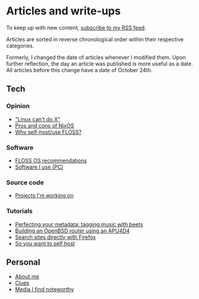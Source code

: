 # Articles and write-ups

To keep up with new content, [subscribe to my RSS feed](/rss.xml).

Articles are sorted in reverse chronological order within their
respective categories.

Formerly, I changed the date of articles whenever I modified them. Upon
further reflection, the day an article was published is more useful as a
date. All articles before this change have a date of October 24th.

## Tech

### Opinion

- ["Linux can't do X"](/articles/opinion/linux-cant-do-x.html "2020-11-11")
- [Pros and cons of NixOS](/articles/opinion/nixos.html "2020-10-24")
- [Why self-host/use FLOSS?](/articles/opinion/why-self-host.html "2020-10-24")

### Software

- [FLOSS OS recommendations](/articles/software/os.html "2020-10-24")
- [Software I use (PC)](/articles/software/pc.html "2020-10-24")

### Source code

- [Projects I'm working on](/src "2020-10-24")

### Tutorials

- [Perfecting your metadata: tagging music with beets](/articles/toriel/beets.html "2020-11-05")
- [Building an OpenBSD router using an APU4D4](/articles/toriel/openbsd-router.html "2020-10-24")
- [Search sites directly with Firefox](/articles/toriel/direct-search-with-firefox.html "2020-10-24")
- [So you want to self host](/articles/toriel/self-host-guide.html "2020-10-24")

## Personal

- [About me](/articles/personal/about-me.html "2020-10-24")
- [Clues](/articles/personal/clues.html "2020-10-24")
- [Media I find noteworthy](/articles/personal/media.html "2020-10-24")
